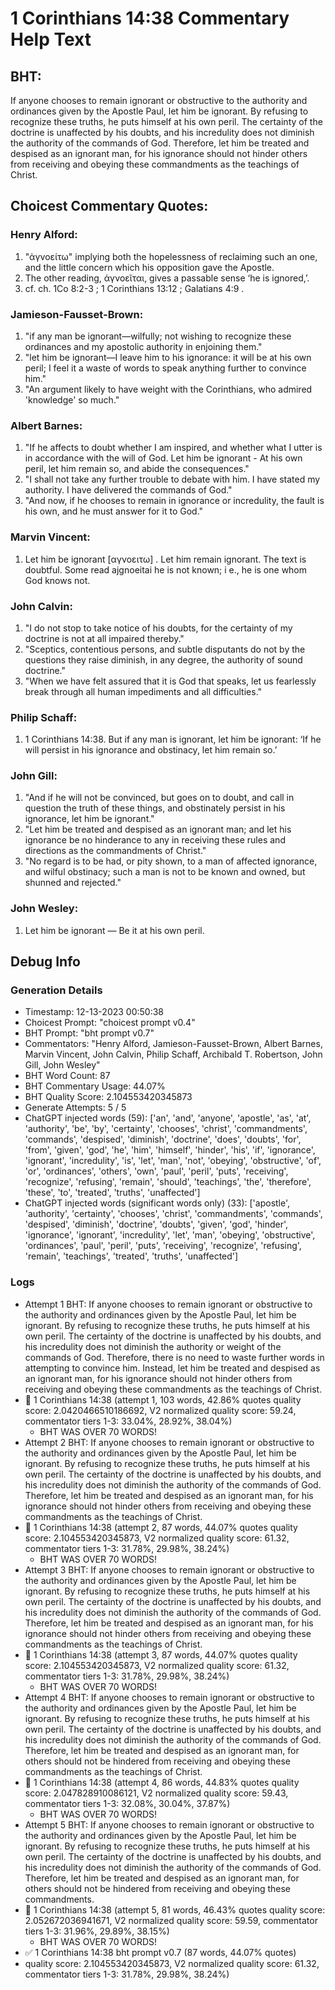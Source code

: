 # 1 Corinthians 14:38 Commentary Help Text

## BHT:
If anyone chooses to remain ignorant or obstructive to the authority and ordinances given by the Apostle Paul, let him be ignorant. By refusing to recognize these truths, he puts himself at his own peril. The certainty of the doctrine is unaffected by his doubts, and his incredulity does not diminish the authority of the commands of God. Therefore, let him be treated and despised as an ignorant man, for his ignorance should not hinder others from receiving and obeying these commandments as the teachings of Christ.

## Choicest Commentary Quotes:
### Henry Alford:
1. "ἀγνοείτω" implying both the hopelessness of reclaiming such an one, and the little concern which his opposition gave the Apostle.
2. The other reading, ἀγνοεῖται, gives a passable sense ‘he is ignored,’.
3. cf. ch. 1Co 8:2-3 ; 1 Corinthians 13:12 ; Galatians 4:9 .

### Jamieson-Fausset-Brown:
1. "if any man be ignorant—wilfully; not wishing to recognize these ordinances and my apostolic authority in enjoining them." 
2. "let him be ignorant—I leave him to his ignorance: it will be at his own peril; I feel it a waste of words to speak anything further to convince him."
3. "An argument likely to have weight with the Corinthians, who admired 'knowledge' so much."

### Albert Barnes:
1. "If he affects to doubt whether I am inspired, and whether what I utter is in accordance with the will of God. Let him be ignorant - At his own peril, let him remain so, and abide the consequences."
2. "I shall not take any further trouble to debate with him. I have stated my authority. I have delivered the commands of God."
3. "And now, if he chooses to remain in ignorance or incredulity, the fault is his own, and he must answer for it to God."

### Marvin Vincent:
1. Let him be ignorant [αγνοειτω] . Let him remain ignorant. The text is doubtful. Some read ajgnoeitai he is not known; i e., he is one whom God knows not. 


### John Calvin:
1. "I do not stop to take notice of his doubts, for the certainty of my doctrine is not at all impaired thereby."
2. "Sceptics, contentious persons, and subtle disputants do not by the questions they raise diminish, in any degree, the authority of sound doctrine."
3. "When we have felt assured that it is God that speaks, let us fearlessly break through all human impediments and all difficulties."

### Philip Schaff:
1. 1 Corinthians 14:38. But if any man is ignorant, let him be ignorant: ‘If he will persist in his ignorance and obstinacy, let him remain so.’
	
 


### John Gill:
1. "And if he will not be convinced, but goes on to doubt, and call in question the truth of these things, and obstinately persist in his ignorance, let him be ignorant."
2. "Let him be treated and despised as an ignorant man; and let his ignorance be no hinderance to any in receiving these rules and directions as the commandments of Christ."
3. "No regard is to be had, or pity shown, to a man of affected ignorance, and wilful obstinacy; such a man is not to be known and owned, but shunned and rejected."

### John Wesley:
1. Let him be ignorant — Be it at his own peril.



## Debug Info
### Generation Details
- Timestamp: 12-13-2023 00:50:38
- Choicest Prompt: "choicest prompt v0.4"
- BHT Prompt: "bht prompt v0.7"
- Commentators: "Henry Alford, Jamieson-Fausset-Brown, Albert Barnes, Marvin Vincent, John Calvin, Philip Schaff, Archibald T. Robertson, John Gill, John Wesley"
- BHT Word Count: 87
- BHT Commentary Usage: 44.07%
- BHT Quality Score: 2.104553420345873
- Generate Attempts: 5 / 5
- ChatGPT injected words (59):
	['an', 'and', 'anyone', 'apostle', 'as', 'at', 'authority', 'be', 'by', 'certainty', 'chooses', 'christ', 'commandments', 'commands', 'despised', 'diminish', 'doctrine', 'does', 'doubts', 'for', 'from', 'given', 'god', 'he', 'him', 'himself', 'hinder', 'his', 'if', 'ignorance', 'ignorant', 'incredulity', 'is', 'let', 'man', 'not', 'obeying', 'obstructive', 'of', 'or', 'ordinances', 'others', 'own', 'paul', 'peril', 'puts', 'receiving', 'recognize', 'refusing', 'remain', 'should', 'teachings', 'the', 'therefore', 'these', 'to', 'treated', 'truths', 'unaffected']
- ChatGPT injected words (significant words only) (33):
	['apostle', 'authority', 'certainty', 'chooses', 'christ', 'commandments', 'commands', 'despised', 'diminish', 'doctrine', 'doubts', 'given', 'god', 'hinder', 'ignorance', 'ignorant', 'incredulity', 'let', 'man', 'obeying', 'obstructive', 'ordinances', 'paul', 'peril', 'puts', 'receiving', 'recognize', 'refusing', 'remain', 'teachings', 'treated', 'truths', 'unaffected']

### Logs
- Attempt 1 BHT: If anyone chooses to remain ignorant or obstructive to the authority and ordinances given by the Apostle Paul, let him be ignorant. By refusing to recognize these truths, he puts himself at his own peril. The certainty of the doctrine is unaffected by his doubts, and his incredulity does not diminish the authority or weight of the commands of God. Therefore, there is no need to waste further words in attempting to convince him. Instead, let him be treated and despised as an ignorant man, for his ignorance should not hinder others from receiving and obeying these commandments as the teachings of Christ.
- 🔄 1 Corinthians 14:38 (attempt 1, 103 words, 42.86% quotes quality score: 2.0420466510186692, V2 normalized quality score: 59.24, commentator tiers 1-3: 33.04%, 28.92%, 38.04%) 
	- BHT WAS OVER 70 WORDS!
- Attempt 2 BHT: If anyone chooses to remain ignorant or obstructive to the authority and ordinances given by the Apostle Paul, let him be ignorant. By refusing to recognize these truths, he puts himself at his own peril. The certainty of the doctrine is unaffected by his doubts, and his incredulity does not diminish the authority of the commands of God. Therefore, let him be treated and despised as an ignorant man, for his ignorance should not hinder others from receiving and obeying these commandments as the teachings of Christ.
- 🔄 1 Corinthians 14:38 (attempt 2, 87 words, 44.07% quotes quality score: 2.104553420345873, V2 normalized quality score: 61.32, commentator tiers 1-3: 31.78%, 29.98%, 38.24%) 
	- BHT WAS OVER 70 WORDS!
- Attempt 3 BHT: If anyone chooses to remain ignorant or obstructive to the authority and ordinances given by the Apostle Paul, let him be ignorant. By refusing to recognize these truths, he puts himself at his own peril. The certainty of the doctrine is unaffected by his doubts, and his incredulity does not diminish the authority of the commands of God. Therefore, let him be treated and despised as an ignorant man, for his ignorance should not hinder others from receiving and obeying these commandments as the teachings of Christ.
- 🔄 1 Corinthians 14:38 (attempt 3, 87 words, 44.07% quotes quality score: 2.104553420345873, V2 normalized quality score: 61.32, commentator tiers 1-3: 31.78%, 29.98%, 38.24%) 
	- BHT WAS OVER 70 WORDS!
- Attempt 4 BHT: If anyone chooses to remain ignorant or obstructive to the authority and ordinances given by the Apostle Paul, let him be ignorant. By refusing to recognize these truths, he puts himself at his own peril. The certainty of the doctrine is unaffected by his doubts, and his incredulity does not diminish the authority of the commands of God. Therefore, let him be treated and despised as an ignorant man, for others should not be hindered from receiving and obeying these commandments as the teachings of Christ.
- 🔄 1 Corinthians 14:38 (attempt 4, 86 words, 44.83% quotes quality score: 2.047828910086121, V2 normalized quality score: 59.43, commentator tiers 1-3: 32.08%, 30.04%, 37.87%) 
	- BHT WAS OVER 70 WORDS!
- Attempt 5 BHT: If anyone chooses to remain ignorant or obstructive to the authority and ordinances given by the Apostle Paul, let him be ignorant. By refusing to recognize these truths, he puts himself at his own peril. The certainty of the doctrine is unaffected by his doubts, and his incredulity does not diminish the authority of the commands of God. Therefore, let him be treated and despised as an ignorant man, for others should not be hindered from receiving and obeying these commandments.
- 🔄 1 Corinthians 14:38 (attempt 5, 81 words, 46.43% quotes quality score: 2.052672036941671, V2 normalized quality score: 59.59, commentator tiers 1-3: 31.96%, 29.89%, 38.15%) 
	- BHT WAS OVER 70 WORDS!
- ✅ 1 Corinthians 14:38 bht prompt v0.7 (87 words, 44.07% quotes)
- quality score: 2.104553420345873, V2 normalized quality score: 61.32, commentator tiers 1-3: 31.78%, 29.98%, 38.24%)